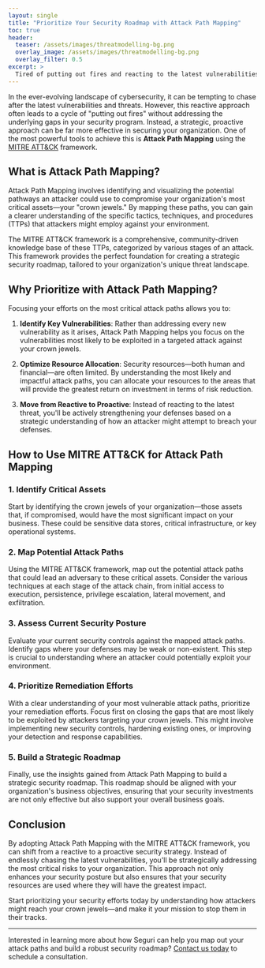```yaml
---
layout: single
title: "Prioritize Your Security Roadmap with Attack Path Mapping"
toc: true
header:
  teaser: /assets/images/threatmodelling-bg.png
  overlay_image: /assets/images/threatmodelling-bg.png
  overlay_filter: 0.5
excerpt: >
  Tired of putting out fires and reacting to the latest vulnerabilities? Shift to a proactive security strategy with Attack Path Mapping using the MITRE ATT&CK framework. Learn how to identify and prioritize the most critical gaps in your security program that attackers could exploit to access your crown jewels.
---
```


In the ever-evolving landscape of cybersecurity, it can be tempting to chase after the latest vulnerabilities and threats. However, this reactive approach often leads to a cycle of "putting out fires" without addressing the underlying gaps in your security program. Instead, a strategic, proactive approach can be far more effective in securing your organization. One of the most powerful tools to achieve this is **Attack Path Mapping** using the [MITRE ATT&CK](https://attack.mitre.org/) framework.

## What is Attack Path Mapping?

Attack Path Mapping involves identifying and visualizing the potential pathways an attacker could use to compromise your organization's most critical assets—your "crown jewels." By mapping these paths, you can gain a clearer understanding of the specific tactics, techniques, and procedures (TTPs) that attackers might employ against your environment.

The MITRE ATT&CK framework is a comprehensive, community-driven knowledge base of these TTPs, categorized by various stages of an attack. This framework provides the perfect foundation for creating a strategic security roadmap, tailored to your organization's unique threat landscape.

## Why Prioritize with Attack Path Mapping?

Focusing your efforts on the most critical attack paths allows you to:

1. **Identify Key Vulnerabilities**: Rather than addressing every new vulnerability as it arises, Attack Path Mapping helps you focus on the vulnerabilities most likely to be exploited in a targeted attack against your crown jewels.
   
2. **Optimize Resource Allocation**: Security resources—both human and financial—are often limited. By understanding the most likely and impactful attack paths, you can allocate your resources to the areas that will provide the greatest return on investment in terms of risk reduction.
   
3. **Move from Reactive to Proactive**: Instead of reacting to the latest threat, you'll be actively strengthening your defenses based on a strategic understanding of how an attacker might attempt to breach your defenses.

## How to Use MITRE ATT&CK for Attack Path Mapping

### 1. **Identify Critical Assets**

Start by identifying the crown jewels of your organization—those assets that, if compromised, would have the most significant impact on your business. These could be sensitive data stores, critical infrastructure, or key operational systems.

### 2. **Map Potential Attack Paths**

Using the MITRE ATT&CK framework, map out the potential attack paths that could lead an adversary to these critical assets. Consider the various techniques at each stage of the attack chain, from initial access to execution, persistence, privilege escalation, lateral movement, and exfiltration.

### 3. **Assess Current Security Posture**

Evaluate your current security controls against the mapped attack paths. Identify gaps where your defenses may be weak or non-existent. This step is crucial to understanding where an attacker could potentially exploit your environment.

### 4. **Prioritize Remediation Efforts**

With a clear understanding of your most vulnerable attack paths, prioritize your remediation efforts. Focus first on closing the gaps that are most likely to be exploited by attackers targeting your crown jewels. This might involve implementing new security controls, hardening existing ones, or improving your detection and response capabilities.

### 5. **Build a Strategic Roadmap**

Finally, use the insights gained from Attack Path Mapping to build a strategic security roadmap. This roadmap should be aligned with your organization's business objectives, ensuring that your security investments are not only effective but also support your overall business goals.

## Conclusion

By adopting Attack Path Mapping with the MITRE ATT&CK framework, you can shift from a reactive to a proactive security strategy. Instead of endlessly chasing the latest vulnerabilities, you'll be strategically addressing the most critical risks to your organization. This approach not only enhances your security posture but also ensures that your security resources are used where they will have the greatest impact.

Start prioritizing your security efforts today by understanding how attackers might reach your crown jewels—and make it your mission to stop them in their tracks.

---

Interested in learning more about how Seguri can help you map out your attack paths and build a robust security roadmap? [Contact us today](https://seguri.io/contact) to schedule a consultation.
